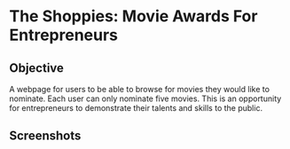 The Shoppies: Movie Awards For Entrepreneurs
===

## Objective

A webpage for users to be able to browse for movies they would like to nominate. Each user can only nominate five movies. This is an opportunity for entrepreneurs to demonstrate their talents and skills to the public.

## Screenshots

